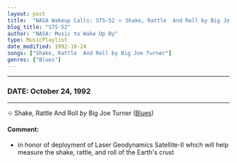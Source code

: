 ```yaml
---
layout: post
title:  "NASA Wakeup Calls: STS-52 ⊹ Shake, Rattle  And Roll by Big Joe Turner ✫ October 24, 1992"
blog_title: "STS-52"
author: "NASA: Music to Wake Up By"
type: MusicPlaylist
date_modified: 1992-10-24
songs: ["Shake, Rattle  And Roll by Big Joe Turner"]
genres: ["Blues"]
---
```


----
### DATE: October 24, 1992
----
⊹ Shake, Rattle  And Roll *by* Big Joe Turner ([Blues](https://www.discogs.com/genre/Blues)) <a target="blank_" href="https://www.discogs.com/Big-Joe-Turner-Shake-Rattle-and-Roll/release/14045605">
    <i class="fas fa-compact-disc"
       title="Discogs entry for this song"
       alt="Discogs entry for this song"
       style="font-size: 1.1em;"></i></a>
    

#### Comment:
* in honor of  deployment of Laser Geodynamics Satellite-II which will help measure the shake, rattle, and roll of the Earth's crust



<br/>
<center>
	<a target="_blank"
	   href="https://twitter.com/intent/tweet?hashtags=Space,NASA,Playlist,NASAWakeupCalls,SpaceProgram&text=🚀 {{ page.author}}, '{{ page.songs.first }}' {{ page.title }}, {{ page.date | date: '%B %d, %Y' }}, {{ site.url }}{{ page.url }}&via=nasawakeupcalls"><i class="fab fa-twitter" title="Tweet this page" alt="Tweet this page" style="font-size: 1.3em;"></i></a>
	&nbsp; 	<i class="fas fa-user-astronaut" style="font-size: 1.5em;"></i> &nbsp;
    <a id="custom_amazon_link"
       type="amzn" search="#"
       category="popular music">
    <i class="fab fa-amazon" style="font-size: 1.3em;"></i></a>
</center>

<!-- Randomly resolve an individual entry from a song array -->
<script src="/assets/javascript/seedrandom.min.js"></script>
<script>
  var wake_me_up = ["Shake, Rattle  And Roll by Big Joe Turner"];
  var prng = new Math.seedrandom();
  function randomSong() {
    song = wake_me_up[Math.floor(Math.random() * wake_me_up.length)];
    var amazon_link = document.getElementById("custom_amazon_link");
    amazon_link.setAttribute("search", song);
  }
  window.onload = randomSong();
</script>
